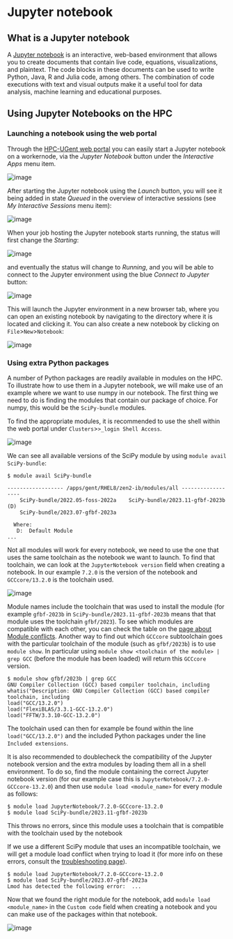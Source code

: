 # Jupyter notebook

## What is a Jupyter notebook

A [Jupyter notebook](https://jupyter.org/) is an interactive, web-based environment that allows you to create documents that contain live code, equations, visualizations, and plaintext. The code blocks in these documents can be used to write Python, Java, R and Julia code, among others. The combination of code executions with text and visual outputs make it a useful tool for data analysis, machine learning and educational purposes.

## Using Jupyter Notebooks on the HPC

### Launching a notebook using the web portal

Through the [HPC-UGent web portal](web_portal.md) you can easily start a Jupyter notebook on a workernode, via the *Jupyter Notebook* button under the *Interactive Apps* menu item.


![image](img/ood_start_jupyter.png)


After starting the Jupyter notebook using the *Launch* button, you will see it being added in state *Queued* in the overview of interactive sessions (see *My Interactive Sessions* menu item):


![image](img/ood_jupyter_queued.png)


When your job hosting the Jupyter notebook starts running, the status will first change the *Starting*:


![image](img/ood_jupyter_starting.png)


and eventually the status will change to *Running*, and you will be able to connect to the Jupyter environment using the blue *Connect to Jupyter* button:


![image](img/ood_jupyter_running.png)


This will launch the Jupyter environment in a new browser tab, where you can open an existing notebook by navigating to the directory where it is located and clicking it. You can also create a new notebook by clicking on `File`>`New`>`Notebook`:


![image](img/ood_jupyter_new_notebook.png)


### Using extra Python packages

A number of Python packages are readily available in modules on the HPC. To illustrate how to use them in a Jupyter notebook, we will make use of an example where we want to use numpy in our notebook.
The first thing we need to do is finding the modules that contain our package of choice. For numpy, this would be the `SciPy-bundle` modules.

To find the appropriate modules, it is recommended to use the shell within the web portal under `Clusters`>`>_login Shell Access`.

![image](img/ood_open_shell.png)

We can see all available versions of the SciPy module by using `module avail SciPy-bundle`:

```shell 
$ module avail SciPy-bundle

------------------ /apps/gent/RHEL8/zen2-ib/modules/all ------------------
    SciPy-bundle/2022.05-foss-2022a    SciPy-bundle/2023.11-gfbf-2023b (D)
    SciPy-bundle/2023.07-gfbf-2023a

  Where:
   D:  Default Module
...
```

Not all modules will work for every notebook, we need to use the one that uses the same toolchain as the notebook we want to launch. To find that toolchain, we can look at the `JupyterNotebook version` field when creating a notebook. In our example `7.2.0` is the version of the notebook and `GCCcore/13.2.0` is the toolchain used.


![image](img/ood_jupyter_version.png)


Module names include the toolchain that was used to install the module (for example `gfbf-2023b` in `SciPy-bundle/2023.11-gfbf-2023b` means that that module uses the toolchain `gfbf/2023`). To see which modules are compatible with each other, you can check the table on the [page about Module conflicts](troubleshooting.md#module-conflicts). Another way to find out which `GCCcore` subtoolchain goes with the particular toolchain of the module (such as `gfbf/2023b`) is to use `module show`. In particular using `module show <toolchain of the module> | grep GCC` (before the module has been loaded) will return this `GCCcore` version.

```shell
$ module show gfbf/2023b | grep GCC
GNU Compiler Collection (GCC) based compiler toolchain, including
whatis("Description: GNU Compiler Collection (GCC) based compiler toolchain, including
load("GCC/13.2.0")
load("FlexiBLAS/3.3.1-GCC-13.2.0")
load("FFTW/3.3.10-GCC-13.2.0")
```

The toolchain used can then for example be found within the line `load("GCC/13.2.0")` and the included Python packages under the line `Included extensions`.

It is also recommended to doublecheck the compatibility of the Jupyter notebook version and the extra modules by loading them all in a shell environment. 
To do so, find the module containing the correct Jupyter notebook version (for our example case this is `JupyterNotebook/7.2.0-GCCcore-13.2.0`) and then use `module load <module_name>` for every module as follows:

```shell
$ module load JupyterNotebook/7.2.0-GCCcore-13.2.0
$ module load SciPy-bundle/2023.11-gfbf-2023b
```
This throws no errors, since this module uses a toolchain that is compatible with the toolchain used by the notebook

If we use a different SciPy module that uses an incompatible toolchain, 
we will get a module load conflict when trying to load it 
(for more info on these errors, consult the [troubleshooting page](troubleshooting.md#module-conflicts)).

```shell
$ module load JupyterNotebook/7.2.0-GCCcore-13.2.0
$ module load SciPy-bundle/2023.07-gfbf-2023a
Lmod has detected the following error:  ...
```

Now that we found the right module for the notebook, add `module load <module_name>` in the `Custom code` field when creating a notebook and you can make use of the packages within that notebook.


![image](img/ood_jupyter_custom_code.png)
